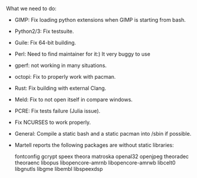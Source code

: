 What we need to do:

* GIMP: Fix loading python extensions when GIMP is starting from bash.

* Python2/3: Fix testsuite.

* Guile: Fix 64-bit building.

* Perl: Need to find maintainer for it:) It very buggy to use

* gperf: not working in many situations.

* octopi: Fix to properly work with pacman.

* Rust: Fix building with external Clang.

* Meld: Fix to not open itself in compare windows.

* PCRE: Fix tests failure (Julia issue).

* Fix NCURSES to work properly.

* General: Compile a static bash and a static pacman into /sbin if possible.

* Martell reports the following packages are without static libraries:

   fontconfig gcrypt speex theora matroska openal32 openjpeg
   theoradec theoraenc libopus libopencore-amrnb libopencore-amrwb
   libcelt0 libgnutls libgme libembl libspeexdsp
